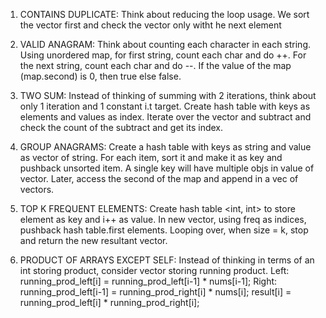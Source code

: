 1) CONTAINS DUPLICATE:
Think about reducing the loop usage. We sort the vector first and check the vector only witht he next element

2) VALID ANAGRAM:
Think about counting each character in each string. Using unordered map, for first string, count each char and do ++.
For the next string, count each char and do --. If the value of the map (map.second) is 0, then true else false.

3) TWO SUM:
Instead of thinking of summing with 2 iterations, think about only 1 iteration and 1 constant i.t target. Create hash table with 
keys as elements and values as index. Iterate over the vector and subtract and check the count of the subtract and get its index.

4) GROUP ANAGRAMS:
Create a hash table with keys as string and value as vector of string. For each item, sort it and make it as key and pushback 
unsorted item. A single key will have multiple objs in value of vector. Later, access the second of the map and append in a vec of vectors.

5) TOP K FREQUENT ELEMENTS:
Create hash table <int, int> to store element as key and i++ as value. In new vector, using freq as indices, pushback hash table.first elements.
Looping over, when size = k, stop and return the new resultant vector.

5) PRODUCT OF ARRAYS EXCEPT SELF:
Instead of thinking in terms of an int storing product, consider vector storing running product.
Left: running_prod_left[i] = running_prod_left[i-1] * nums[i-1]; Right: running_prod_left[i-1] = running_prod_right[i] * nums[i]; 
result[i] = running_prod_left[i] * running_prod_right[i];